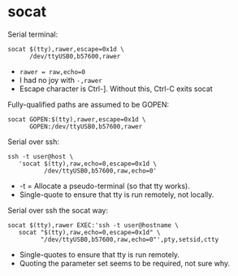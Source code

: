 socat
=====

Serial terminal:

    socat $(tty),rawer,escape=0x1d \
          /dev/ttyUSB0,b57600,rawer

 - `rawer = raw,echo=0`
 - I had no joy with `-,rawer`
 - Escape character is Ctrl-]. Without this, Ctrl-C exits socat

Fully-qualified paths are assumed to be GOPEN:

    socat GOPEN:$(tty),rawer,escape=0x1d \
          GOPEN:/dev/ttyUSB0,b57600,rawer

Serial over ssh:

    ssh -t user@host \
       'socat $(tty),raw,echo=0,escape=0x1d \
              /dev/ttyUSB0,b57600,raw,echo=0'

 - -t = Allocate a pseudo-terminal (so that tty works).
 - Single-quote to ensure that tty is run remotely, not locally.

Serial over ssh the socat way:

    socat $(tty),rawer EXEC:'ssh -t user@hostname \
       socat "$(tty),raw,echo=0,escape=0x1d" \
             "/dev/ttyUSB0,b57600,raw,echo=0"',pty,setsid,ctty

 - Single-quotes to ensure that tty is run remotely.
 - Quoting the parameter set seems to be required, not sure why.
